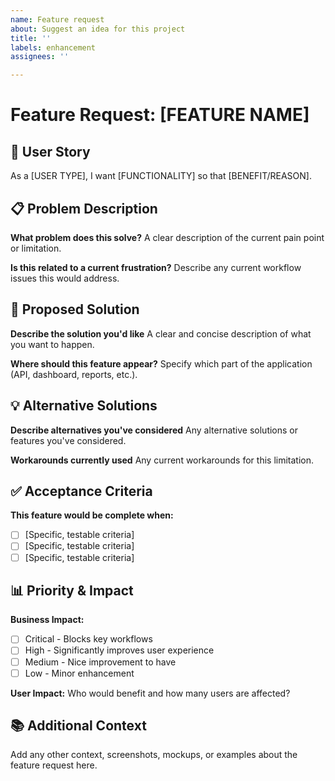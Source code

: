 ```yaml
---
name: Feature request
about: Suggest an idea for this project
title: ''
labels: enhancement
assignees: ''

---
```


# Feature Request: [FEATURE NAME]

## 🎯 User Story

As a [USER TYPE], I want [FUNCTIONALITY] so that [BENEFIT/REASON].

## 📋 Problem Description

**What problem does this solve?**
A clear description of the current pain point or limitation.

**Is this related to a current frustration?**
Describe any current workflow issues this would address.

## 🔧 Proposed Solution

**Describe the solution you'd like**
A clear and concise description of what you want to happen.

**Where should this feature appear?**
Specify which part of the application (API, dashboard, reports, etc.).

## 💡 Alternative Solutions

**Describe alternatives you've considered**
Any alternative solutions or features you've considered.

**Workarounds currently used**
Any current workarounds for this limitation.

## ✅ Acceptance Criteria

**This feature would be complete when:**
- [ ] [Specific, testable criteria]
- [ ] [Specific, testable criteria]
- [ ] [Specific, testable criteria]

## 📊 Priority & Impact

**Business Impact:**
- [ ] Critical - Blocks key workflows
- [ ] High - Significantly improves user experience  
- [ ] Medium - Nice improvement to have
- [ ] Low - Minor enhancement

**User Impact:**
Who would benefit and how many users are affected?

## 📚 Additional Context

Add any other context, screenshots, mockups, or examples about the feature request here.
